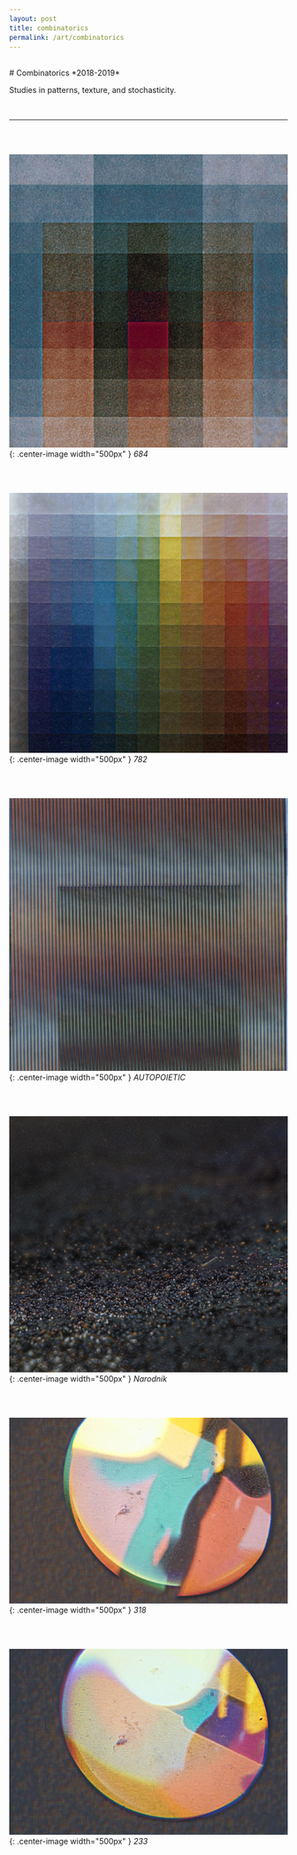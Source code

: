 ```yaml
---
layout: post
title: combinatorics
permalink: /art/combinatorics
---
```

<br>
# Combinatorics
*2018-2019*
<br>

Studies in patterns, texture, and stochasticity. 

<br>

___
<br>
<br>

![684](/assets/img/combinatorics/fullsize/684.70p.jpg){: .center-image width="500px" }
                *684*

<br>
<br>


![782](/assets/img/combinatorics/fullsize/782.70p.jpg){: .center-image width="500px" }
                *782*

<br>
<br>


![AUTOPOIETIC](/assets/img/combinatorics/fullsize/514.70p.jpg){: .center-image width="500px" }
                *AUTOPOIETIC*

<br>
<br>

![narodnik](/assets/img/combinatorics/fullsize/narodnik.70p.jpg){: .center-image width="500px" }
                *Narodnik*

<br>
<br>

![318](/assets/img/combinatorics/fullsize/318.70p.jpg){: .center-image width="500px" }
                *318*

<br>
<br>

![233](/assets/img/combinatorics/fullsize/233.70p.jpg){: .center-image width="500px" }
                *233*

<br>
<br>


<!-- ![343](/assets/img/combinatorics/fullsize/343.70p.jpg){: .center-image width="500px" }
                *343*

<br>
<br> -->

<!-- ![6863](/assets/img/combinatorics/fullsize/6863.70p.jpg){: .center-image width="500px" }
                *6863*

<br>
<br> -->

<!-- ![4243](/assets/img/combinatorics/fullsize/4243.70p.jpg){: .center-image width="500px" }
                *4243* -->

<!-- <br>
<br>

![214](/assets/img/combinatorics/fullsize/214.70p.jpg)
*214* -->
